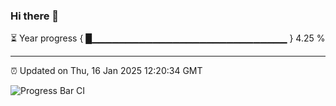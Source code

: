 ### Hi there 👋

⏳ Year progress { █▁▁▁▁▁▁▁▁▁▁▁▁▁▁▁▁▁▁▁▁▁▁▁▁▁▁▁▁▁ } 4.25 %

---

⏰ Updated on Thu, 16 Jan 2025 12:20:34 GMT

![Progress Bar CI](https://github.com/code-lakshay/GitHub-Actions-Demo/workflows/Progress%20Bar%20CI/badge.svg)
